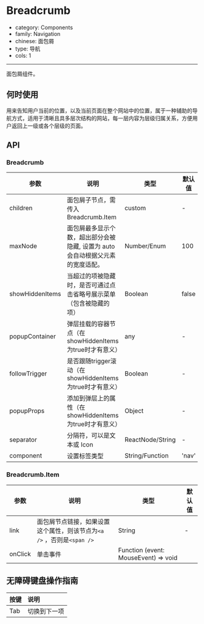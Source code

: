 # Breadcrumb

-   category: Components
-   family: Navigation
-   chinese: 面包屑
-   type: 导航
-   cols: 1

---

面包屑组件。

## 何时使用

用来告知用户当前的位置，以及当前页面在整个网站中的位置，属于一种辅助的导航方式，适用于清晰且具多层次结构的网站，每一层内容为层级归属关系，方便用户返回上一级或各个层级的页面。

## API

### Breadcrumb

| 参数              | 说明                                          | 类型               | 默认值   | 版本支持 |
| --------------- | ------------------------------------------- | ---------------- | ----- | ---- |
| children        | 面包屑子节点，需传入 Breadcrumb.Item                  | custom           | -     |      |
| maxNode         | 面包屑最多显示个数，超出部分会被隐藏, 设置为 auto 会自动根据父元素的宽度适配。 | Number/Enum      | 100   |      |
| showHiddenItems | 当超过的项被隐藏时，是否可通过点击省略号展示菜单（包含被隐藏的项）           | Boolean          | false | 1.23 |
| popupContainer  | 弹层挂载的容器节点（在showHiddenItems为true时才有意义）       | any              | -     | 1.23 |
| followTrigger   | 是否跟随trigger滚动（在showHiddenItems为true时才有意义）   | Boolean          | -     | 1.23 |
| popupProps      | 添加到弹层上的属性（在showHiddenItems为true时才有意义）       | Object           | -     | 1.23 |
| separator       | 分隔符，可以是文本或 Icon                             | ReactNode/String | -     |      |
| component       | 设置标签类型                                      | String/Function  | 'nav' |      |
   
### Breadcrumb.Item

| 参数   | 说明                                           | 类型     | 默认值 |
| ---- | -------------------------------------------- | ------ | --- |
| link | 面包屑节点链接，如果设置这个属性，则该节点为`<a />` ，否则是`<span />` | String | -   |
| onClick | 单击事件 | Function (event: MouseEvent) => void
## 无障碍键盘操作指南

| 按键  | 说明     |
| :-- | :----- |
| Tab | 切换到下一项 |

